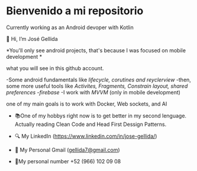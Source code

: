 # Bienvenido a mi repositorio
Currently working as an Android devoper with Kotlin

👋 Hi, I’m José Gellida


*You'll only see android projects, that's because I was focused on mobile development *

what you will see in this github account.

-Some android fundamentals like *lifecycle, corutines and reyclerview*
-then, some more useful tools like *Activites, Fragments, Constrain layout, shared preferences*
-*firebase*
-I work with *MVVM* (only in mobile development)


one of my main goals is to work with Docker, Web sockets, and AI

- :books:One of my hobbys right now is to get better in my second lenguage. Actually reading Clean Code and Head First Dessign Patterns.


- :mag: My LinkedIn (https://www.linkedin.com/in/jose-gellida/)
- :email: My Personal Gmail (gellida7@gmail.com)
- :calling:My personal number +52 (966) 102 09 08


